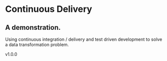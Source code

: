 # Continuous Delivery
## A demonstration.
Using continuous integration / delivery and test driven development to solve a data transformation
problem.

v1.0.0
